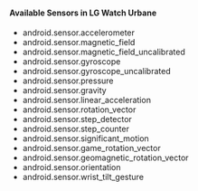 #### Available Sensors in LG Watch Urbane
* android.sensor.accelerometer
* android.sensor.magnetic_field
* android.sensor.magnetic_field_uncalibrated
* android.sensor.gyroscope
* android.sensor.gyroscope_uncalibrated
* android.sensor.pressure
* android.sensor.gravity
* android.sensor.linear_acceleration
* android.sensor.rotation_vector
* android.sensor.step_detector
* android.sensor.step_counter
* android.sensor.significant_motion
* android.sensor.game_rotation_vector
* android.sensor.geomagnetic_rotation_vector
* android.sensor.orientation
* android.sensor.wrist_tilt_gesture
